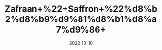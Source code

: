 ---
title: 'Zafraan+%22+Saffron+%22%d8%b2%d8%b9%d9%81%d8%b1%d8%a7%d9%86+'
date: '2022-10-10' 
metatag: '' 
inventory: '0' 
draft: false 
# meta description 
shortDescripton: 'It+improves+mood+and+sexual+function%2c+as+well+as+reduced+PMS+symptoms+and+enhanced+weight+loss.+'
description: 'Herb'
longdescription: ''
featured: True
# product Price
price: '250.0'
# Product Short Description
shortDescription: 'It+improves+mood+and+sexual+function%2c+as+well+as+reduced+PMS+symptoms+and+enhanced+weight+loss.+'
productID: '73C5F618-5524-ED11-9968-005056B3A416'
type: 'products'
category: 'Herb' 
thumnailproduct: 'https://eraconnect.blob.core.windows.net/product-images/aminsaddiquidawakhana/73C5F618-5524-ED11-9968-005056B3A416.webp' 
images:
  - image: 'https://eraconnect.blob.core.windows.net/product-images/aminsaddiquidawakhana/73C5F618-5524-ED11-9968-005056B3A416.webp'  
Variants:
---